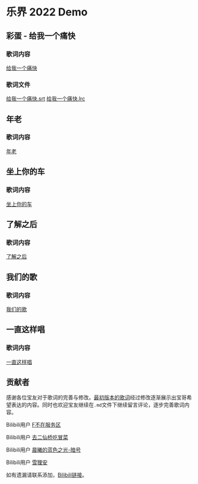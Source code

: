 # 乐界 2022 Demo
## 彩蛋 - 给我一个痛快

### 歌词内容

[给我一个痛快](给我一个痛快.md)

### 歌词文件

[给我一个痛快.srt](./给我一个痛快.srt)
[给我一个痛快.lrc](给我一个痛快.lrc)

## 年老

### 歌词内容

[年老](年老.md)

## 坐上你的车

### 歌词内容

[坐上你的车](坐上你的车.md)

## 了解之后

### 歌词内容

[了解之后](了解之后.md)

## 我们的歌

### 歌词内容

[我们的歌](我们的歌.md)

## 一直这样唱

### 歌词内容

[一直这样唱](一直这样唱.md)

## 贡献者

感谢各位宝友对于歌词的完善与修改。[最初版本的歌词](https://www.bilibili.com/video/BV18u411y7my/)经过修改逐渐展示出宝哥希望表达的内容。同时也欢迎宝友继续在`.md`文件下继续留言评论，逐步完善歌词内容。

Bilibili用户 [F不在服务区](https://space.bilibili.com/598752578)

Bilibili用户 [去二仙桥吃冒菜](https://space.bilibili.com/179834369)

Bilibili用户 [晨曦的蓝色之光-暗号](https://space.bilibili.com/282484247)

Bilibili用户 [雪狸安](https://space.bilibili.com/326492844)

如有遗漏请联系添加，[Bilibili链接](https://space.bilibili.com/586089080)。

